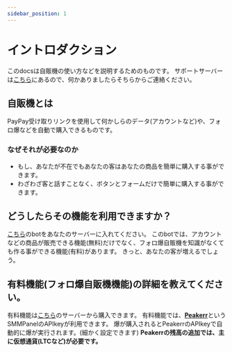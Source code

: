 ```yaml
---
sidebar_position: 1
---
```


# イントロダクション

このdocsは自販機の使い方などを説明するためのものです。
サポートサーバーは<a href="https://google.com" target="_blank" rel="noopener noreferrer">こちら</a>にあるので、何かありましたらそちらからご連絡ください。

## 自販機とは

PayPay受け取りリンクを使用して何かしらのデータ(アカウントなど)や、フォロ爆などを自動で購入できるものです。

### なぜそれが必要なのか

- もし、あなたが不在でもあなたの客はあなたの商品を簡単に購入する事ができます。
- わざわざ客と話すことなく、ボタンとフォームだけで簡単に購入する事ができます。

## どうしたらその機能を利用できますか？

<a href="https://google.com" target="_blank" rel="noopener noreferrer">こちら</a>のbotをあなたのサーバーに入れてください。
このbotでは、アカウントなどの商品が販売できる機能(無料)だけでなく、フォロ爆自販機を知識がなくても作る事ができる機能(有料)があります。
きっと、あなたの客が増えるでしょう。

## 有料機能(フォロ爆自販機機能)の詳細を教えてください。

有料機能は<a href="https://google.com" target="_blank" rel="noopener noreferrer">こちら</a>のサーバーから購入できます。
有料機能では、<a href="https://peakerr.com/" target="_blank" rel="noopener noreferrer">**Peakerr**</a>というSMMPanelのAPIkeyが利用できます。
爆が購入されるとPeakerrのAPIkeyで自動的に爆が実行されます。(細かく設定できます)
__**Peakerrの残高の追加では、主に仮想通貨(LTCなど)が必要です。**__
